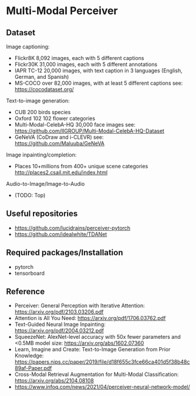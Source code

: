 # Multi-Modal Perceiver

## Dataset
Image captioning:
- Flickr8K 8,092 images, each with 5 different captions
- Flickr30K 31,000 images, each with 5 different annotations
- IAPR TC-12 20,000 images, with text caption in 3 languages (English, German, and Spanish)
- MS-COCO over 82,000 images, with at least 5 different captions see: https://cocodataset.org/

Text-to-image generation:
- CUB 200 birds species
- Oxford 102 102 flower categories
- Multi-Modal-CelebA-HQ 30,000 face images see: https://github.com/IIGROUP/Multi-Modal-CelebA-HQ-Dataset
- GeNeVA (CoDraw and i-CLEVR) see: https://github.com/Maluuba/GeNeVA

Image inpainting/completion:
- Places 10+millions from 400+ unique scene categories http://places2.csail.mit.edu/index.html

Audio-to-Image/Image-to-Audio
- (TODO: Top)

## Useful repositories
- https://github.com/lucidrains/perceiver-pytorch
- https://github.com/idealwhite/TDANet

## Required packages/Installation
- pytorch
- tensorboard

## Reference
- Perceiver: General Perception with Iterative Attention: https://arxiv.org/pdf/2103.03206.pdf
- Attention is All You Need: https://arxiv.org/pdf/1706.03762.pdf
- Text-Guided Neural Image Inpainting: https://arxiv.org/pdf/2004.03212.pdf
- SqueezeNet: AlexNet-level accuracy with 50x fewer parameters and <0.5MB model size: https://arxiv.org/abs/1602.07360
- Learn, Imagine and Create: Text-to-Image Generation from Prior Knowledge: https://papers.nips.cc/paper/2019/file/d18f655c3fce66ca401d5f38b48c89af-Paper.pdf
- Cross-Modal Retrieval Augmentation for Multi-Modal Classification: https://arxiv.org/abs/2104.08108
- https://www.infoq.com/news/2021/04/perceiver-neural-network-model/
